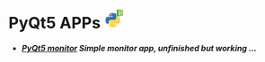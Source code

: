 PyQt5 APPs ![](monitor/data/icons/logo.png)
==========

- ##### [PyQt5 monitor](https://github.com/Martin1403/PyQt5/tree/master/monitor) Simple monitor app, unfinished but working ...
